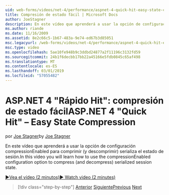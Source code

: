 ```yaml
---
uid: web-forms/videos/net-4/performance/aspnet-4-quick-hit-easy-state-compression
title: Compresión de estado fácil | Microsoft Docs
author: JoeStagner
description: En este vídeo que aprenderá a usar la opción de configuración compressionEnabled para comprimir (y descomprimir) serializa el estado de sesión.
ms.author: riande
ms.date: 11/16/2009
ms.assetid: 8e2c66c5-1b67-483a-9e74-ed67b3d85051
msc.legacyurl: /web-forms/videos/net-4/performance/aspnet-4-quick-hit-easy-state-compression
msc.type: video
ms.openlocfilehash: 5ae10fe948b9c3ddbd24877a2f11196c3132fd59
ms.sourcegitcommit: 24b1f6decbb17bb22a45166e5fdb0845c65af498
ms.translationtype: MT
ms.contentlocale: es-ES
ms.lasthandoff: 03/01/2019
ms.locfileid: "57055482"
---
```

<a name="aspnet-4-quick-hit--easy-state-compression"></a><span data-ttu-id="30beb-103">ASP.NET 4 "Rápido Hit": compresión de estado fácil</span><span class="sxs-lookup"><span data-stu-id="30beb-103">ASP.NET 4 "Quick Hit" – Easy State Compression</span></span>
====================
<span data-ttu-id="30beb-104">por [Joe Stagner](https://github.com/JoeStagner)</span><span class="sxs-lookup"><span data-stu-id="30beb-104">by [Joe Stagner](https://github.com/JoeStagner)</span></span>

<span data-ttu-id="30beb-105">En este vídeo que aprenderá a usar la opción de configuración compressionEnabled para comprimir (y descomprimir) serializa el estado de sesión.</span><span class="sxs-lookup"><span data-stu-id="30beb-105">In this video you will learn how to use the compressionEnabled configuration option to compress (and decompress) serialized session state.</span></span> 

[<span data-ttu-id="30beb-106">&#9654;Vea el vídeo (2 minutos)</span><span class="sxs-lookup"><span data-stu-id="30beb-106">&#9654; Watch video (2 minutes)</span></span>](https://channel9.msdn.com/Blogs/ASP-NET-Site-Videos/aspnet-4-quick-hit-easy-state-compression)

> [!div class="step-by-step"]
> <span data-ttu-id="30beb-107">[Anterior](aspnet-4-quick-hit-selective-view-state.md)
> [Siguiente](how-do-i-use-the-viewstatemode-property-for-managing-viewstate.md)</span><span class="sxs-lookup"><span data-stu-id="30beb-107">[Previous](aspnet-4-quick-hit-selective-view-state.md)
[Next](how-do-i-use-the-viewstatemode-property-for-managing-viewstate.md)</span></span>
